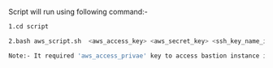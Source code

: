 Script will run using following command:-
```sh
1.cd script 
```
```sh
2.bash aws_script.sh  <aws_access_key> <aws_secret_key> <ssh_key_name_in_aws_account> <region>
```
```sh
Note:- It required 'aws_access_privae' key to access bastion instance in the following path:-  ~/.ssh/private_key
```
